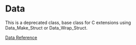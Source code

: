 # Data

This is a deprecated class, base class for C extensions using Data_Make_Struct
or Data_Wrap_Struct.

[Data Reference](http://ruby-doc.org/core-2.5.0/Data.html)
